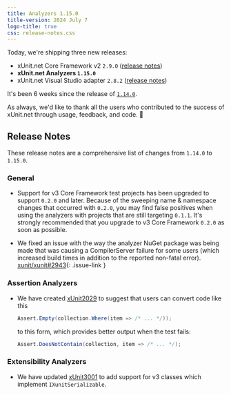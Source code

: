```yaml
---
title: Analyzers 1.15.0
title-version: 2024 July 7
logo-title: true
css: release-notes.css
---
```


Today, we're shipping three new releases:

* xUnit.net Core Framework v2 `2.9.0` ([release notes](/releases/v2/2.9.0))
* **xUnit.net Analyzers `1.15.0`**
* xUnit.net Visual Studio adapter `2.8.2` ([release notes](/releases/visualstudio/2.8.2))

It's been 6 weeks since the release of [`1.14.0`](/releases/analyzers/1.14.0).

As always, we'd like to thank all the users who contributed to the success of xUnit.net through usage, feedback, and code. 🎉

## Release Notes

These release notes are a comprehensive list of changes from `1.14.0` to `1.15.0`.

### General

* Support for v3 Core Framework test projects has been upgraded to support `0.2.0` and later. Because of the sweeping name & namespace changes that occurred with `0.2.0`, you may find false positives when using the analyzers with projects that are still targeting `0.1.1`. It's strongly recommended that you upgrade to v3 Core Framework `0.2.0` as soon as possible.

* We fixed an issue with the way the analyzer NuGet package was being made that was causing a CompilerServer failure for some users (which increased build times in addition to the reported non-fatal error). [xunit/xunit#2943](https://github.com/xunit/xunit/issues/2943){: .issue-link }

### Assertion Analyzers

* We have created [xUnit2029](/xunit.analyzers/rules/xUnit2029) to suggest that users can convert code like this

  ```csharp
  Assert.Empty(collection.Where(item => /* ... */));
  ```

  to this form, which provides better output when the test fails:

  ```csharp
  Assert.DoesNotContain(collection, item => /* ... */);
  ```

### Extensibility Analyzers

* We have updated [xUnit3001](/xunit.analyzers/rules/xUnit3001) to add support for v3 classes which implement `IXunitSerializable`.
